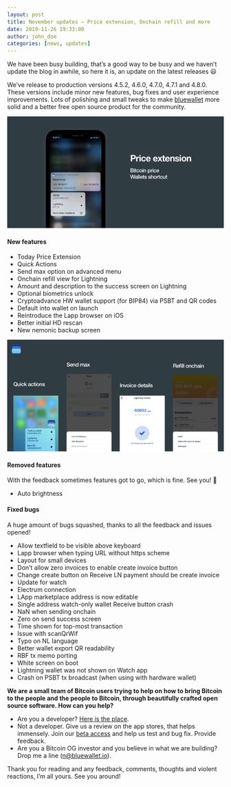 ```yaml
---
layout: post
title: November updates — Price extension, Onchain refill and more
date: 2019-11-26 19:33:00
author: john_doe
categories: [news, updates]
---
```


We have been busy building, that’s a good way to be busy and we haven’t update the blog in awhile, so here it is, an update on the latest releases 😃

We’ve release to production versions 4.5.2, 4.6.0, 4.7.0, 4.7.1 and 4.8.0. These versions include minor new features, bug fixes and user experience improvements. Lots of polishing and small tweaks to make [bluewallet](https://bluewallet.io) more solid and a better free open source product for the community.

![](../_posts/img/1__KNs1nTrAooGXllARG1kizw.png)

#### New features

*   Today Price Extension
*   Quick Actions
*   Send max option on advanced menu
*   Onchain refill view for Lightning
*   Amount and description to the success screen on Lightning
*   Optional biometrics unlock
*   Cryptoadvance HW wallet support (for BIP84) via PSBT and QR codes
*   Default into wallet on launch
*   Reintroduce the Lapp browser on iOS
*   Better initial HD rescan
*   New nemonic backup screen

![](../_posts/img/1__Y3NBaMKtXaWMvxx2YPI7__Q.png)

#### Removed features

With the feedback sometimes features got to go, which is fine. See you! 👋

*   Auto brightness

#### Fixed bugs

A huge amount of bugs squashed, thanks to all the feedback and issues opened!

*   Allow textfield to be visible above keyboard
*   Lapp browser when typing URL without https scheme
*   Layout for small devices
*   Don’t allow zero invoices to enable create invoice button
*   Change create button on Receive LN payment should be create invoice
*   Update for watch
*   Electrum connection
*   LApp marketplace address is now editable
*   Single address watch-only wallet Receive button crash
*   NaN when sending onchain
*   Zero on send success screen
*   Time shown for top-most transaction
*   Issue with scanQrWif
*   Typo on NL language
*   Better wallet export QR readability
*   RBF tx memo porting
*   White screen on boot
*   Lightning wallet was not shown on Watch app
*   Crash on PSBT tx broadcast (when using with hardware wallet)

**We are a small team of Bitcoin users trying to help on how to bring Bitcoin to the people and the people to Bitcoin, through beautifully crafted open source software. How can you help?**

*   Are you a developer? [Here is the place](https://github.com/BlueWallet/BlueWallet).
*   Not a developer. Give us a review on the app stores, that helps immensely. Join our [beta access](https://testflight.apple.com/join/8KtgcwC6) and help us test and bug fix. Provide feedback.
*   Are you a Bitcoin OG investor and you believe in what we are building? Drop me a line (n@bluewallet.io).

Thank you for reading and any feedback, comments, thoughts and violent reactions, I’m all yours. See you around!